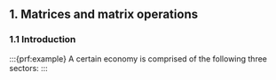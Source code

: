 ## 1. Matrices and matrix operations

### 1.1 Introduction

:::{prf:example} 
A certain economy is comprised of the following three sectors: 
:::